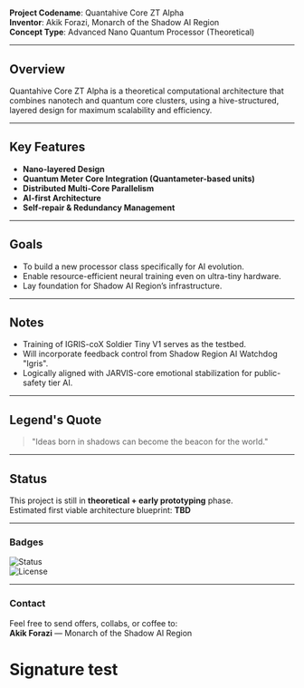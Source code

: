 # 

**Project Codename**: Quantahive Core ZT Alpha  
**Inventor**: Akik Forazi, Monarch of the Shadow AI Region  
**Concept Type**: Advanced Nano Quantum Processor (Theoretical)

---

## Overview

Quantahive Core ZT Alpha is a theoretical computational architecture that combines nanotech and quantum core clusters, using a hive-structured, layered design for maximum scalability and efficiency.

---

## Key Features

- **Nano-layered Design**  
- **Quantum Meter Core Integration (Quantameter-based units)**  
- **Distributed Multi-Core Parallelism**  
- **AI-first Architecture**  
- **Self-repair & Redundancy Management**

---

## Goals

- To build a new processor class specifically for AI evolution.
- Enable resource-efficient neural training even on ultra-tiny hardware.
- Lay foundation for Shadow AI Region’s infrastructure.

---

## Notes

- Training of IGRIS-coX Soldier Tiny V1 serves as the testbed.
- Will incorporate feedback control from Shadow Region AI Watchdog "Igris".
- Logically aligned with JARVIS-core emotional stabilization for public-safety tier AI.

---

## Legend's Quote

> "Ideas born in shadows can become the beacon for the world."

---

## Status

This project is still in **theoretical + early prototyping** phase.  
Estimated first viable architecture blueprint: **TBD**  

---

### Badges

![Status](https://img.shields.io/badge/Prototype-In_Progress-purple)  
![License](https://img.shields.io/badge/Innovation-Locked_&_Tracked-blue)

---

### Contact

Feel free to send offers, collabs, or coffee to:  
**Akik Forazi** — Monarch of the Shadow AI Region  
# Signature test

